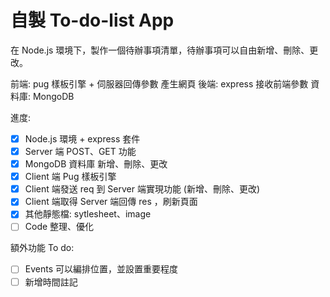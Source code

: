 # 自製 To-do-list App
在 Node.js 環境下，製作一個待辦事項清單，待辦事項可以自由新增、刪除、更改。

前端: pug 樣板引擎 + 伺服器回傳參數 產生網頁
後端: express 接收前端參數
資料庫: MongoDB 

進度: 
- [x] Node.js 環境 + express 套件
- [x] Server 端 POST、GET 功能
- [x] MongoDB 資料庫 新增、刪除、更改
- [x] Client 端 Pug 樣板引擎
- [x] Client 端發送 req 到 Server 端實現功能 (新增、刪除、更改)
- [x] Client 端取得 Server 端回傳 res ，刷新頁面 
- [x] 其他靜態檔: sytlesheet、image
- [ ] Code 整理、優化

額外功能 To do:
- [ ] Events 可以編排位置，並設置重要程度
- [ ] 新增時間註記
